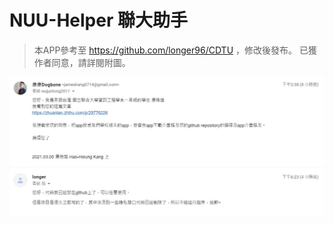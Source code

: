 # NUU-Helper 聯大助手




> 本APP參考至 https://github.com/longer96/CDTU ，修改後發布。
> 已獲作者同意，請詳閱附圖。
>
![APP修改授權證明](https://github.com/Dogbone0714/NUU-Helper/blob/main/images/license.JPG)
